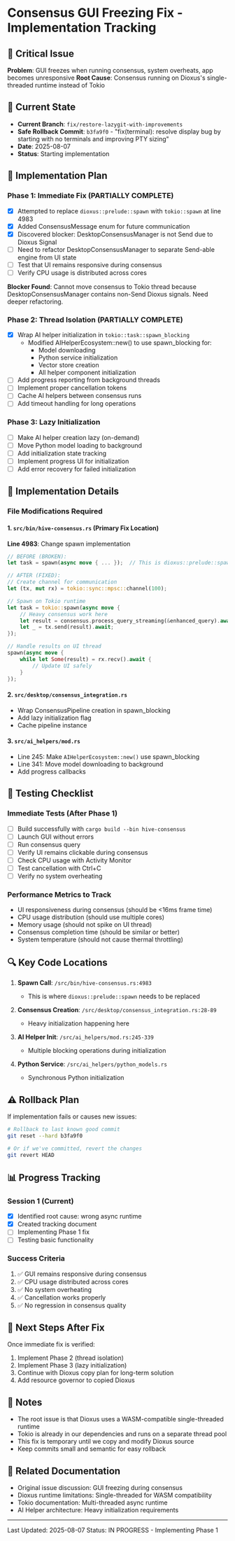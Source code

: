 # Consensus GUI Freezing Fix - Implementation Tracking

## 🚨 Critical Issue
**Problem**: GUI freezes when running consensus, system overheats, app becomes unresponsive
**Root Cause**: Consensus running on Dioxus's single-threaded runtime instead of Tokio

## 📍 Current State
- **Current Branch**: `fix/restore-lazygit-with-improvements`
- **Safe Rollback Commit**: `b3fa9f0` - "fix(terminal): resolve display bug by starting with no terminals and improving PTY sizing"
- **Date**: 2025-08-07
- **Status**: Starting implementation

## 🎯 Implementation Plan

### Phase 1: Immediate Fix (PARTIALLY COMPLETE)
- [x] Attempted to replace `dioxus::prelude::spawn` with `tokio::spawn` at line 4983
- [x] Added ConsensusMessage enum for future communication
- [x] Discovered blocker: DesktopConsensusManager is not Send due to Dioxus Signal<AppState>
- [ ] Need to refactor DesktopConsensusManager to separate Send-able engine from UI state
- [ ] Test that UI remains responsive during consensus
- [ ] Verify CPU usage is distributed across cores

**Blocker Found**: Cannot move consensus to Tokio thread because DesktopConsensusManager contains non-Send Dioxus signals. Need deeper refactoring.

### Phase 2: Thread Isolation (PARTIALLY COMPLETE)
- [x] Wrap AI helper initialization in `tokio::task::spawn_blocking`
  - Modified AIHelperEcosystem::new() to use spawn_blocking for:
    - Model downloading
    - Python service initialization
    - Vector store creation
    - All helper component initialization
- [ ] Add progress reporting from background threads
- [ ] Implement proper cancellation tokens
- [ ] Cache AI helpers between consensus runs
- [ ] Add timeout handling for long operations

### Phase 3: Lazy Initialization
- [ ] Make AI helper creation lazy (on-demand)
- [ ] Move Python model loading to background
- [ ] Add initialization state tracking
- [ ] Implement progress UI for initialization
- [ ] Add error recovery for failed initialization

## 📝 Implementation Details

### File Modifications Required

#### 1. `src/bin/hive-consensus.rs` (Primary Fix Location)
**Line 4983**: Change spawn implementation
```rust
// BEFORE (BROKEN):
let task = spawn(async move { ... });  // This is dioxus::prelude::spawn

// AFTER (FIXED):
// Create channel for communication
let (tx, mut rx) = tokio::sync::mpsc::channel(100);

// Spawn on Tokio runtime
let task = tokio::spawn(async move {
    // Heavy consensus work here
    let result = consensus.process_query_streaming(&enhanced_query).await;
    let _ = tx.send(result).await;
});

// Handle results on UI thread
spawn(async move {
    while let Some(result) = rx.recv().await {
        // Update UI safely
    }
});
```

#### 2. `src/desktop/consensus_integration.rs`
- Wrap ConsensusPipeline creation in spawn_blocking
- Add lazy initialization flag
- Cache pipeline instance

#### 3. `src/ai_helpers/mod.rs`
- Line 245: Make `AIHelperEcosystem::new()` use spawn_blocking
- Line 341: Move model downloading to background
- Add progress callbacks

## 🧪 Testing Checklist

### Immediate Tests (After Phase 1)
- [ ] Build successfully with `cargo build --bin hive-consensus`
- [ ] Launch GUI without errors
- [ ] Run consensus query
- [ ] Verify UI remains clickable during consensus
- [ ] Check CPU usage with Activity Monitor
- [ ] Test cancellation with Ctrl+C
- [ ] Verify no system overheating

### Performance Metrics to Track
- UI responsiveness during consensus (should be <16ms frame time)
- CPU usage distribution (should use multiple cores)
- Memory usage (should not spike on UI thread)
- Consensus completion time (should be similar or better)
- System temperature (should not cause thermal throttling)

## 🔍 Key Code Locations

1. **Spawn Call**: `/src/bin/hive-consensus.rs:4983`
   - This is where `dioxus::prelude::spawn` needs to be replaced

2. **Consensus Creation**: `/src/desktop/consensus_integration.rs:28-89`
   - Heavy initialization happening here

3. **AI Helper Init**: `/src/ai_helpers/mod.rs:245-339`
   - Multiple blocking operations during initialization

4. **Python Service**: `/src/ai_helpers/python_models.rs`
   - Synchronous Python initialization

## ⚠️ Rollback Plan

If implementation fails or causes new issues:

```bash
# Rollback to last known good commit
git reset --hard b3fa9f0

# Or if we've committed, revert the changes
git revert HEAD
```

## 📊 Progress Tracking

### Session 1 (Current)
- [x] Identified root cause: wrong async runtime
- [x] Created tracking document
- [ ] Implementing Phase 1 fix
- [ ] Testing basic functionality

### Success Criteria
1. ✅ GUI remains responsive during consensus
2. ✅ CPU usage distributed across cores
3. ✅ No system overheating
4. ✅ Cancellation works properly
5. ✅ No regression in consensus quality

## 🚀 Next Steps After Fix

Once immediate fix is verified:
1. Implement Phase 2 (thread isolation)
2. Implement Phase 3 (lazy initialization)
3. Continue with Dioxus copy plan for long-term solution
4. Add resource governor to copied Dioxus

## 📝 Notes

- The root issue is that Dioxus uses a WASM-compatible single-threaded runtime
- Tokio is already in our dependencies and runs on a separate thread pool
- This fix is temporary until we copy and modify Dioxus source
- Keep commits small and semantic for easy rollback

## 🔗 Related Documentation

- Original issue discussion: GUI freezing during consensus
- Dioxus runtime limitations: Single-threaded for WASM compatibility
- Tokio documentation: Multi-threaded async runtime
- AI Helper architecture: Heavy initialization requirements

---

Last Updated: 2025-08-07
Status: IN PROGRESS - Implementing Phase 1